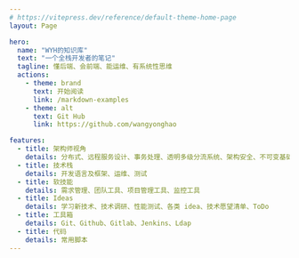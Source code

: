 ```yaml
---
# https://vitepress.dev/reference/default-theme-home-page
layout: Page

hero:
  name: "WYH的知识库"
  text: "一个全栈开发者的笔记"
  tagline: 懂后端、会前端、能运维、有系统性思维
  actions:
    - theme: brand
      text: 开始阅读
      link: /markdown-examples
    - theme: alt	
      text: Git Hub
      link: https://github.com/wangyonghao

features:
  - title: 架构师视角
    details: 分布式、远程服务设计、事务处理、透明多级分流系统、架构安全、不可变基础设施、技术方法论
  - title: 技术栈
    details: 开发语言及框架、运维、测试
  - title: 软技能
    details: 需求管理、团队工具、项目管理工具、监控工具
  - title: Ideas
    details: 学习新技术、技术调研、性能测试、各类 idea、技术愿望清单、ToDo
  - title: 工具箱
    details: Git、Github、Gitlab、Jenkins、Ldap
  - title: 代码
    details: 常用脚本
---
```



